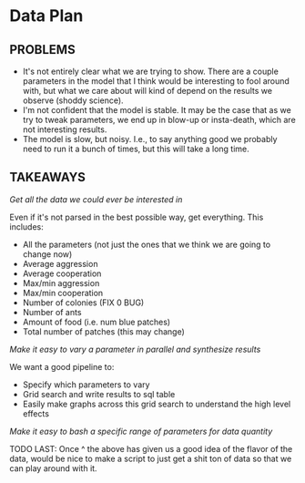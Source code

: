 # Data Plan

## PROBLEMS

- It's not entirely clear what we are trying to show. There are a couple parameters in the model that I think would be interesting to fool around with, but what we care about will kind of depend on the results we observe (shoddy science).
- I'm not confident that the model is stable. It may be the case that as we try to tweak parameters, we end up in blow-up or insta-death, which are not interesting results.
- The model is slow, but noisy. I.e., to say anything good we probably need to run it a bunch of times, but this will take a long time.

## TAKEAWAYS

_Get all the data we could ever be interested in_

Even if it's not parsed in the best possible way, get everything. This includes:

- All the parameters (not just the ones that we think we are going to change now)
- Average aggression
- Average cooperation
- Max/min aggression
- Max/min cooperation
- Number of colonies (FIX 0 BUG)
- Number of ants
- Amount of food (i.e. num blue patches)
- Total number of patches (this may change)

_Make it easy to vary a parameter in parallel and synthesize results_

We want a good pipeline to:

- Specify which parameters to vary
- Grid search and write results to sql table
- Easily make graphs across this grid search to understand the high level effects

_Make it easy to bash a specific range of parameters for data quantity_

TODO LAST: Once ^ the above has given us a good idea of the flavor of the data, would be nice to make a script to just get a shit ton of data so that we can play around with it.
